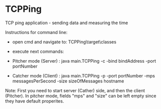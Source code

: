 # TCPPing

TCP ping application - sending data and measuring the time

Instructions for command line: 
 - open cmd and navigate to: TCPPing\target\classes 
 - execute next commands: 

  - Pitcher mode (Server) : java main.TCPPing -c -bind bindAddress -port portNumber
  - Catcher mode (Client) : java main.TCPPing -p -port portNumber -mps messagesPerSecond -size sizeOfMessages hostname

Note: First you need to start server (Cather) side, and then the client (Pitcher). In pitcher mode, fields "mps" and "size" can be left
empty since they have default properites.
